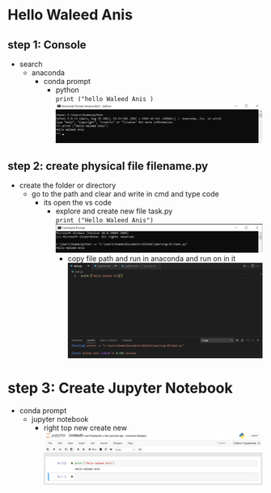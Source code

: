 # Hello Waleed Anis 
   ## step 1: Console 
   * search  
       * anaconda 
           * conda prompt
              * python <br>
                  ```print ("hello Waleed Anis ) ```
                  ![Alt text](Screenshot%202023-03-13%20200315.png)
                     

## step 2: create physical file filename.py
   * create the folder or directory
     * go to the path and clear and write in cmd and type code 
       * its open the vs code 
          * explore and create new file task.py <br>
            ``` print ("Hello Waleed Anis") ```
                        ![Alt text](Screenshot%202023-03-13%20200445.png)
              * copy file path and run in anaconda and run on in it <br>
                           ![Alt text](Screenshot%202023-03-13%20200832.png)

# step 3: Create Jupyter Notebook
  * conda prompt 
     * jupyter notebook 
          * right top new create new 
              ![Alt text](Screenshot%202023-03-13%20201213.png)
              
            
                   
               

